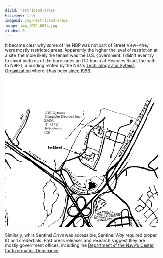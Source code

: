 ```yaml
---
divid: restricted-areas
hasimage: true
imageid: img-restricted-areas
image: img_/DSC_0054.jpg
zindex: 0
---
```

It became clear why some of the NBP was not part of Street View--they were mostly restricted areas. Apparently the higher the level of restriction at a site, the more likely the tenant was the U.S. government. I didn't even try to shoot pictures of the barricades and ID booth at Hercules Road, the path to NBP-1, a building rented by the NSA's [Technology and Sytems Organization](http://cryptome.org/eyeball/nsa-nbp/nsa-nbp.htm) where it has been [since 1996](https://www.fas.org/irp/nsa/oldind.html).

<p class="center">
<img src="img_/business.gif" />
</p>

Similarly, while Sentinel *Drive* was accessible, Sentinel *Way* required proper ID and credentials. Past press releases and research suggest they are mostly government offices, including the [Department of the Navy’s Center for Information Dominance](http://www.netc.navy.mil/centers/ceninfodom/ftmeade/).